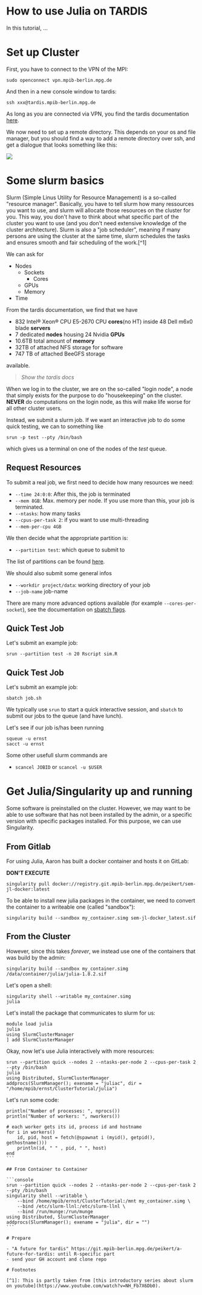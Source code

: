 # How to use Julia on TARDIS

In this tutorial, ...

# Set up Cluster
First, you have to connect to the VPN of the MPI:

```console
sudo openconnect vpn.mpib-berlin.mpg.de
```

And then in a new console window to tardis:

```console
ssh xxx@tardis.mpib-berlin.mpg.de
```

As long as you are connected via VPN, you find the tardis documentation [here](https://tardis.mpib-berlin.mpg.de/).

We now need to set up a remote directory. This depends on your os and file manager, but you should find a way to add a remote directory over ssh, and get a dialogue that looks something like this:

![](figures/tardis_network_folder.png)

# Some slurm basics

Slurm (Simple Linus Utility for Resource Management) is a so-called "resource manager". Basically, you have to tell slurm how many ressources you want to use, and slurm will allocate those resources on the cluster for you. This way, you don't have to think about what specific part of the cluster you want to use (and you don't need extensive knowledge of the cluster architecture). Slurm is also a "job scheduler", meaning if many persons are using the cluster at the same time, slurm schedules the tasks and ensures smooth and fair scheduling of the work.[^1]

We can ask for
- Nodes
    - Sockets
        - Cores
    - GPUs
    - Memory
- Time

From the tardis documentation, we find that we have

- 832 Intel® Xeon® CPU E5-2670 CPU **cores**(no HT) inside 48 Dell m6x0 blade **servers**  
- 7 dedicated **nodes** housing 24 Nvidia **GPUs**  
- 10.6TB total amount of **memory**
- 32TB of attached NFS storage for software
- 747 TB of attached BeeGFS storage

available.

> *Show the tardis docs*

When we log in to the cluster, we are on the so-called "login node", a node that simply exists for the purpose to do "housekeeping" on the cluster. **NEVER** do computations on the login node, as this will make life worse for all other cluster users.

Instead, we submit a slurm job. If we want an interactive job to do some quick testing, we can to something like

```console
srun -p test --pty /bin/bash
```

which gives us a terminal on one of the nodes of the *test* queue.

## Request Resources

To submit a real job, we first need to decide how many resources we need:

- `--time 24:0:0`: After this, the job is terminated
- `--mem 8GB`: Max. memory per node. If you use more than this, your job is terminated.
- `--ntasks`: how many tasks
- `--cpus-per-task 2`: if you want to use multi-threading
- `--mem-per-cpu 4GB`

We then decide what the appropriate partition is:
- `--partition test`: which queue to submit to

The list of partitions can be found [here](https://tardis.mpib-berlin.mpg.de/docs).

We should also submit some general infos
- `--workdir project/data`: working directory of your job
- `--job-name` job-name

There are many more advanced options available (for example `--cores-per-socket`), see the documentation on [sbatch flags](https://slurm.schedmd.com/sbatch.html).

## Quick Test Job

Let's submit an example job:

```console
srun --partition test -n 20 Rscript sim.R
```


## Quick Test Job

Let's submit an example job:

```console
sbatch job.sh
```

We typically use `srun` to start a quick interactive session, and `sbatch` to submit our jobs to the queue (and have lunch).

Let's see if our job is/has been running

```console
squeue -u ernst
sacct -u ernst
```

Some other usefull slurm commands are
- `scancel JOBID` or `scancel -u $USER`

# Get Julia/Singularity up and running

Some software is preinstalled on the cluster. However, we may want to be able to use software that has not been installed by the admin, or a specific version with specific packages installed. For this purpose, we can use Singularity. 

## From Gitlab

For using Julia, Aaron has built a docker container and hosts it on GitLab:

**DON'T EXECUTE**

```console
singularity pull docker://registry.git.mpib-berlin.mpg.de/peikert/sem-jl-docker:latest
```
To be able to install new julia packages in the container, we need to convert the container to a writeable one (called "sandbox"):

```console
singularity build --sandbox my_container.simg sem-jl-docker_latest.sif
```

## From the Cluster

However, since this takes *forever*, we instead use one of the containers that was build by the admin:

```console
singularity build --sandbox my_container.simg /data/container/julia/julia-1.8.2.sif
```

Let's open a shell:

```console
singularity shell --writable my_container.simg
julia
```

Let's install the package that communicates to slurm for us:

```console
module load julia
julia
using SlurmClusterManager
] add SlurmClusterManager
```

Okay, now let's use Julia interactively with more resources:

```console
srun --partition quick --nodes 2 --ntasks-per-node 2 --cpus-per-task 2 --pty /bin/bash
julia
using Distributed, SlurmClusterManager
addprocs(SlurmManager(); exename = "juliac", dir = "/home/mpib/ernst/ClusterTutorial/julia")
```

Let's run some code:

````console
println("Number of processes: ", nprocs())
println("Number of workers: ", nworkers())

# each worker gets its id, process id and hostname
for i in workers()
    id, pid, host = fetch(@spawnat i (myid(), getpid(), gethostname()))
    println(id, " " , pid, " ", host)
end
```

## From Container to Container

```console
srun --partition quick --nodes 2 --ntasks-per-node 2 --cpus-per-task 2 --pty /bin/bash
singularity shell --writable \
    --bind /home/mpib/ernst/ClusterTutorial:/mnt my_container.simg \
    --bind /etc/slurm-llnl:/etc/slurm-llnl \
    --bind /run/munge:/run/munge
using Distributed, SlurmClusterManager
addprocs(SlurmManager(); exename = "julia", dir = "")
```

# Prepare

- "A future for tardis" https://git.mpib-berlin.mpg.de/peikert/a-future-for-tardis: until R-specific part
- send your GH account and clone repo

# Footnotes

[^1]: This is partly taken from [this introductory series about slurm on youtube](https://www.youtube.com/watch?v=NH_Fb7X6Db0).